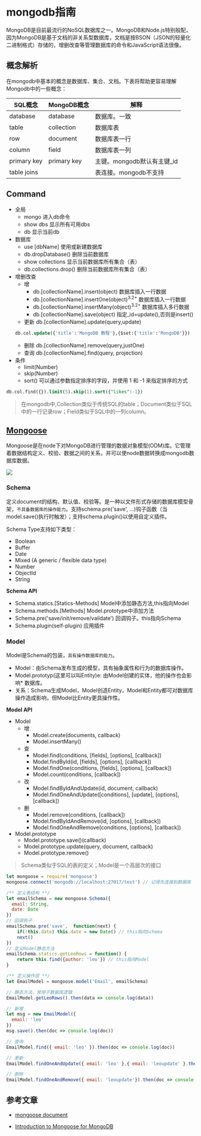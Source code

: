 # mongodb指南

MongoDB是目前最流行的NoSQL数据库之一。MongoDB和Node.js特别般配，因为MongoDB是基于文档的非关系型数据库，文档是按BSON（JSON的轻量化二进制格式）存储的，增删改查等管理数据库的命令和JavaScript语法很像。
## 概念解析
在mongodb中基本的概念是数据库、集合、文档。下表将帮助更容易理解Mongodb中的一些概念：

| SQL概念 | MongoDB概念 | 解释 |
| ------ | ------ | ------ |
| database | database | 数据库。一致 |
| table | collection | 数据库表 |
| row | document | 数据库表一行 |
| column | field | 数据库表一列 |
| primary key | primary key | 主键。mongodb默认有主键_id |
| table joins |  | 表连接。mongodb不支持 |
## Command

* 全局
    * mongo 进入db命令
    * show dbs 显示所有可用dbs
    * db 显示当前db
* 数据库
    * use [dbName] 使用或新建数据库
    * db.dropDatabase() 删除当前数据库
    * show collections 显示当前数据库所有集合（表）
    * db.collections.drop() 删除当前数据库所有集合（表）
* 增删改查
    * 增
        * db.[collectionName].insert(object) 数据库插入一行数据
        * db.[collectionName].insertOne(object)<sup>3.2+</sup> 数据库插入一行数据
        * db.[collectionName].insertMany(object)<sup>3.2+</sup> 数据库插入多行数据
        * db.[collectionName].save(object) 指定_id=update(),否则是insert()
    * 更新 db.[collectionName].update(query,update)
    ``` sql
    db.col.update({'title':'MongoDB 教程'},{$set:{'title':'MongoDB'}})
    ```
    * 删除 db.[collectionName].remove(query,justOne)
    * 查询 db.[collectionName].find(query, projection)
* 条件
    * limit(Number)
    * skip(Number)
    * sort() 可以通过参数指定排序的字段，并使用 1 和 -1 来指定排序的方式
``` sql
db.col.find({}).limit(5).skip(1).sort({"likes":-1})
```
> 在mongodb中,Collection类似于传统SQL的table；Document类似于SQL中的一行记录row；Field类似于SQL中的一列column。

## [Mongoose](https://github.com/Automattic/mongoose)

Mongoose是在node下对MongoDB进行管理的数据对象模型(ODM)库。它管理着数据结构定义、校验、数据之间的关系，并可以使node数据转换成mongodb数据库数据。

![](https://cdn-images-1.medium.com/max/800/0*b5piDNW1dqlkJWKe.)

### Schema
定义document的结构、默认值、校验等。是一种以文件形式存储的数据库模型骨架，`不具备数据库的操作能力`。支持schema.pre('save', ...)钩子函数（当model.save()执行时触发）；支持schema.plugin()以使用自定义插件。

Schema Type支持如下类型：
* Boolean
* Buffer
* Date
* Mixed (A generic / flexible data type)
* Number
* ObjectId
* String

**Schema API**
* Schema.statics.[Statics-Methods] Model中添加静态方法,this指向Model
* Schema.methods.[Methods] Model.prototype中添加方法
* Schema.pre('save/init/remove/validate') 回调钩子。this指向Schema
* Schema.plugin(self-plugin) 应用插件

### Model

Model是Schema的包装，`具有操作数据库的能力`。
* Model：由Schema发布生成的模型，具有抽象属性和行为的数据库操作。
* Model.prototyp(这里可以叫Entity)e: 由Model创建的实体，他的操作也会影响* 数据库。
* 关系：Schema生成Model，Model创造Entity，Model和Entity都可对数据库操作造成影响，但Model比Entity更具操作性。

**Model API**

* Model
    * 增
      * Model.create(documents, callback)
      * Model.insertMany()
    * 查
        * Model.find(conditions, [fields], [options], [callback])
        * Model.findById(id, [fields], [options], [callback])
        * Model.findOne(conditions, [fields], [options], [callback])
        * Model.count(conditions, [callback])
    * 改
        * Model.findByIdAndUpdate(id, document, callback)
        * Model.findOneAndUpdate([conditions], [update], [options], [callback])
    * 删
        * Model.remove(conditions, [callback])
        * Model.findByIdAndRemove(id, [options], [callback])
        * Model.findOneAndRemove(conditions, [options], [callback])
* Model.prototype
    * Model.prototype.save()(callback)
    * Model.prototype.update(query, document, callback)
    * Model.prototype.remove()

> Schema类似于SQL的表的定义；Model是一个高层次的接口

``` js
let mongoose = require('mongoose')
mongoose.connect('mongodb://localhost:27017/test') // 记得先连接到数据库

/** 定义表结构 **/
let emailSchema = new mongoose.Schema({
  email: String,
  date: Date
})
// 回调钩子
emailSchema.pre('save',  function(next) {
    if(!this.date) this.date = new Date() // this指向Schema
    next()
})
// 定义Model静态方法
emailSchema.statics.getLeoRows = function() {
    return this.find({author: 'leo'}) // this指向Model
}

/** 定义操作层 **/
let EmailModel = mongoose.model('Email', emailSchema)

// 静态方法，常用于数据库逻辑
EmailModel.getLeoRows().then(data => console.log(data))

// 新增
let msg = new EmailModel({
  email: 'leo'
})
msg.save().then(doc => console.log(doc))

// 查询
EmailModel.find({ email: 'leo' }).then(doc => console.log(doc))

// 更新
EmailModel.findOneAndUpdate({ email: 'leo' },{ email: 'leoupdate' }.then(doc => console.log(doc))

// 删除
EmailModel.findOneAndRemove({ email: 'leoupdate'}).then(doc => console.log(doc))
```

## 参考文章

* [mongoose document](https://mongoosejs.com/docs/connections.html)

* [Introduction to Mongoose for MongoDB](https://medium.freecodecamp.org/introduction-to-mongoose-for-mongodb-d2a7aa593c57)